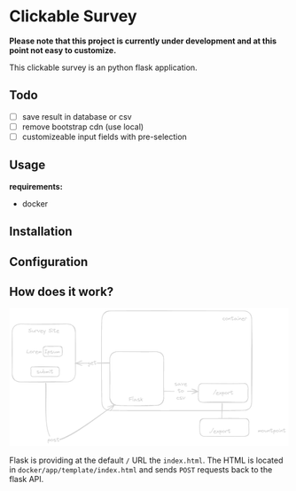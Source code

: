 # Clickable Survey

**Please note that this project is currently under development and at this point not easy to customize.**

This clickable survey is an python flask application.

## Todo
- [ ] save result in database or csv
- [ ] remove bootstrap cdn (use local)
- [ ] customizeable input fields with pre-selection

## Usage

**requirements:**
- docker

## Installation

## Configuration

## How does it work?

![](docs/clickable_survey_architecture.png)

Flask is providing at the default `/` URL the `index.html`. The HTML is located in `docker/app/template/index.html` and sends `POST` requests back to the flask API. 


